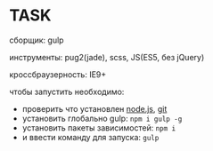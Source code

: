 # TASK
сборщик: gulp

инструменты: pug2(jade), scss, JS(ES5, без jQuery)

кроссбраузерность: IE9+


чтобы запустить необходимо:
* проверить что установлен [node.js](nodejs.org/), [git](git-scm.com/)
* установить глобально gulp:  ```npm i gulp -g ```
* установить пакеты зависимостей:  ```npm i```
* и ввести команду для запуска: ```gulp  ```
